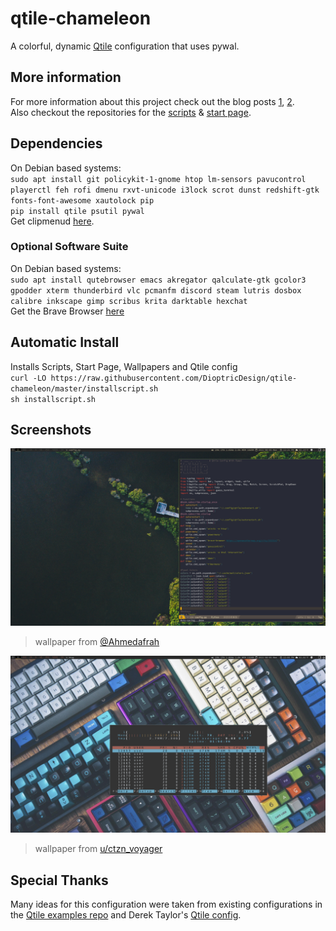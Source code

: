 # qtile-chameleon
A colorful, dynamic [Qtile](https://github.com/qtile/qtile) configuration that uses pywal. 
## More information
For more information about this project check out the blog posts [1](https://wp.me/p8j8Cr-qe), [2](https://www.dioptricdesign.com/2021/08/20/qtile-chameleon-update/). \
Also checkout the repositories for the [scripts](https://github.com/DioptricDesign/scripts) & [start page](https://github.com/DioptricDesign/min-startpage).<br> 
## Dependencies
On Debian based systems: \
`sudo apt install git policykit-1-gnome htop lm-sensors pavucontrol playerctl feh rofi dmenu rxvt-unicode i3lock scrot dunst redshift-gtk fonts-font-awesome xautolock pip`\
`pip install qtile psutil pywal`\
Get clipmenud [here](https://github.com/cdown/clipmenu).
### Optional Software Suite
On Debian based systems: \
`sudo apt install qutebrowser emacs akregator qalculate-gtk gcolor3 gpodder xterm thunderbird vlc pcmanfm discord steam lutris dosbox calibre inkscape gimp scribus krita darktable hexchat`\
Get the Brave Browser [here](https://brave.com/linux/#linux)
## Automatic Install
Installs Scripts, Start Page, Wallpapers and Qtile config\
`curl -LO https://raw.githubusercontent.com/DioptricDesign/qtile-chameleon/master/installscript.sh`\
`sh installscript.sh`
## Screenshots
![qtile config](screens/2021-08-09-122122_1920x1080_scrot.png)
> wallpaper from [@Ahmedafrah](https://unsplash.com/photos/UWCIzF2gkdg)

![qtile config](screens/2021-08-09-120326_1920x1080_scrot.png)
> wallpaper from  [u/ctzn_voyager](https://www.reddit.com/r/MechanicalKeyboards/comments/4vh8ui/photo_its_getting_crowded_in_here/) 

## Special Thanks
Many ideas for this configuration were taken from existing configurations in the [Qtile examples repo](https://github.com/qtile/qtile-examples) and Derek Taylor's [Qtile config](https://gitlab.com/dwt1/dotfiles/-/tree/master/.config/qtile). 

